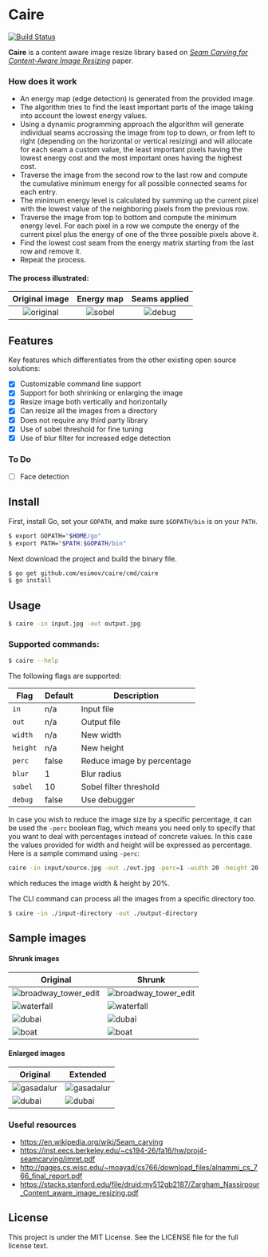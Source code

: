 # Caire

[![Build Status](https://travis-ci.org/esimov/caire.svg?branch=master)](https://travis-ci.org/esimov/caire)

**Caire** is a content aware image resize library based on *[Seam Carving for Content-Aware Image Resizing](https://inst.eecs.berkeley.edu/~cs194-26/fa16/hw/proj4-seamcarving/imret.pdf)* paper. 

### How does it work
* An energy map (edge detection) is generated from the provided image.
* The algorithm tries to find the least important parts of the image taking into account the lowest energy values.
* Using a dynamic programming approach the algorithm will generate individual seams accrossing the image from top to down, or from left to right (depending on the horizontal or vertical resizing) and will allocate for each seam a custom value, the least important pixels having the lowest energy cost and the most important ones having the highest cost.
* Traverse the image from the second row to the last row and compute the cumulative minimum energy for all possible connected seams for each entry.
* The minimum energy level is calculated by summing up the current pixel with the lowest value of the neighboring pixels from the previous row.
* Traverse the image from top to bottom and compute the minimum energy level. For each pixel in a row we compute the energy of the current pixel plus the energy of one of the three possible pixels above it.
* Find the lowest cost seam from the energy matrix starting from the last row and remove it.
* Repeat the process.

#### The process illustrated:

| Original image | Energy map | Seams applied
|:--:|:--:|:--:|
| ![original](https://user-images.githubusercontent.com/883386/35481925-de130752-0435-11e8-9246-3950679b4fd6.jpg) | ![sobel](https://user-images.githubusercontent.com/883386/35481899-5d5096ca-0435-11e8-9f9b-a84fefc06470.jpg) | ![debug](https://user-images.githubusercontent.com/883386/35481949-5c74dcb0-0436-11e8-97db-a6169cb150ca.jpg) | ![out](https://user-images.githubusercontent.com/883386/35564985-88c579d4-05c4-11e8-9068-5141714e6f43.jpg) | 

## Features
Key features which differentiates from the other existing open source solutions:

- [x] Customizable command line support
- [x] Support for both shrinking or enlarging the image
- [x] Resize image both vertically and horizontally
- [x] Can resize all the images from a directory
- [x] Does not require any third party library
- [x] Use of sobel threshold for fine tuning
- [x] Use of blur filter for increased edge detection

### To Do
- [ ] Face detection

## Install
First, install Go, set your `GOPATH`, and make sure `$GOPATH/bin` is on your `PATH`.

```bash
$ export GOPATH="$HOME/go"
$ export PATH="$PATH:$GOPATH/bin"
```
Next download the project and build the binary file.

```bash
$ go get github.com/esimov/caire/cmd/caire
$ go install
```

## Usage

```bash
$ caire -in input.jpg -out output.jpg
```

### Supported commands:
```bash 
$ caire --help
```
The following flags are supported:

| Flag | Default | Description |
| --- | --- | --- |
| `in` | n/a | Input file |
| `out` | n/a | Output file |
| `width` | n/a | New width |
| `height` | n/a | New height |
| `perc` | false | Reduce image by percentage |
| `blur` | 1 | Blur radius |
| `sobel` | 10 | Sobel filter threshold |
| `debug` | false | Use debugger |

In case you wish to reduce the image size by a specific percentage, it can be used the `-perc` boolean flag, which means you need only to specify that you want to deal with percentages instead of concrete values. In this case the values provided for width and height will be expressed as percentage. Here is a sample command using `-perc`:

```bash
caire -in input/source.jpg -out ./out.jpg -perc=1 -width 20 -height 20 -debug=false
```

which reduces the image width & height by 20%.

The CLI command can process all the images from a specific directory too.

```bash
$ caire -in ./input-directory -out ./output-directory
```

## Sample images

#### Shrunk images
| Original | Shrunk |
| --- | --- |
| ![broadway_tower_edit](https://user-images.githubusercontent.com/883386/35498083-83d6015e-04d5-11e8-936a-883e17b76f9d.jpg) | ![broadway_tower_edit](https://user-images.githubusercontent.com/883386/35498110-a4a03328-04d5-11e8-9bf1-f526ef033d6a.jpg) |
| ![waterfall](https://user-images.githubusercontent.com/883386/35498250-2f31e202-04d6-11e8-8840-a78f40fc1a0c.png) | ![waterfall](https://user-images.githubusercontent.com/883386/35498209-0411b16a-04d6-11e8-9ce2-ec4bce34828a.jpg) |
| ![dubai](https://user-images.githubusercontent.com/883386/35498466-1375b88a-04d7-11e8-8f8e-9d202da6a6b3.jpg) | ![dubai](https://user-images.githubusercontent.com/883386/35498499-3c32fc38-04d7-11e8-9f0d-07f63a8bd420.jpg) |
| ![boat](https://user-images.githubusercontent.com/883386/35498465-1317a678-04d7-11e8-9185-ec92ea57f7c6.jpg) | ![boat](https://user-images.githubusercontent.com/883386/35498498-3c0f182c-04d7-11e8-9af8-695bc071e0f1.jpg) |

#### Enlarged images
| Original | Extended |
| --- | --- |
| ![gasadalur](https://user-images.githubusercontent.com/883386/35498662-e11853c4-04d7-11e8-98d7-fcdb27207362.jpg) | ![gasadalur](https://user-images.githubusercontent.com/883386/35498559-87eb6426-04d7-11e8-825c-2dd2abdfc112.jpg) |
| ![dubai](https://user-images.githubusercontent.com/883386/35498466-1375b88a-04d7-11e8-8f8e-9d202da6a6b3.jpg) | ![dubai](https://user-images.githubusercontent.com/883386/35498827-8cee502c-04d8-11e8-8449-05805f196d60.jpg) |
### Useful resources
* https://en.wikipedia.org/wiki/Seam_carving
* https://inst.eecs.berkeley.edu/~cs194-26/fa16/hw/proj4-seamcarving/imret.pdf
* http://pages.cs.wisc.edu/~moayad/cs766/download_files/alnammi_cs_766_final_report.pdf
* https://stacks.stanford.edu/file/druid:my512gb2187/Zargham_Nassirpour_Content_aware_image_resizing.pdf


## License
This project is under the MIT License. See the LICENSE file for the full license text.
